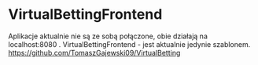 # VirtualBettingFrontend
Aplikacje aktualnie nie są ze sobą połączone, obie działają na localhost:8080 .
VirtualBettingFrontend - jest aktualnie jedynie szablonem. 
https://github.com/TomaszGajewski09/VirtualBetting
